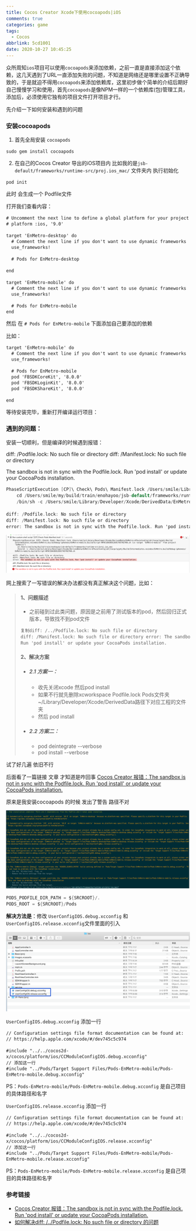 ```yaml
---
title: Cocos Creator Xcode下使用cocoapods|iOS
comments: true
categories: game
tags:
  - Cocos
abbrlink: 5cd1001
date: 2020-10-27 10:45:25
---
```


众所周知`ios`项目可以使用`cocoapods`来添加依赖，之前一直是直接添加这个依赖，这几天遇到了URL一直添加失败的问题，不知道是网络还是哪里设置不正确导致的，于是就迫不得用`cocoapods`来添加依赖库，这里初步做个简单的介绍后期好自己慢慢学习和使用，首先`cocoapods`是像NPM一样的一个依赖库(包)管理工具，添加后，必须使用它独有的项目文件打开项目才行。
<!--more-->
先介绍一下如何安装和遇到的问题

### 安装cocoapods

1. 首先全局安装 `cocoapods`

```shell
sudo gem install cocoapods
```

2. 在自己的Cocos Creator 导出的iOS项目内 比如我的是`jsb-default/frameworks/runtime-src/proj.ios_mac/` 文件夹内 执行初始化

```shell
pod init
```

此时 会生成一个 Podfile文件

打开我们查看内容：

```shell
# Uncomment the next line to define a global platform for your project
# platform :ios, '9.0'

target 'EnMetro-desktop' do
  # Comment the next line if you don't want to use dynamic frameworks
  use_frameworks!

  # Pods for EnMetro-desktop

end

target 'EnMetro-mobile' do
  # Comment the next line if you don't want to use dynamic frameworks
  use_frameworks!

  # Pods for EnMetro-mobile
end
```

然后 在 `# Pods for EnMetro-mobile` 下面添加自己要添加的依赖

比如：

```shell
target 'EnMetro-mobile' do
  # Comment the next line if you don't want to use dynamic frameworks
  use_frameworks!

  # Pods for EnMetro-mobile
  pod 'FBSDKCoreKit', '8.0.0'
  pod 'FBSDKLoginKit', '8.0.0'
  pod 'FBSDKShareKit', '8.0.0'

end
```

等待安装完毕，重新打开编译运行项目：

### 遇到的问题：

安装一切顺利，但是编译的时候遇到报错：

diff: /Podfile.lock: No such file or directory
diff: /Manifest.lock: No such file or directory

The sandbox is not in sync with the Podfile.lock. Run 'pod install' or update your CocoaPods installation.

```Objective-C
PhaseScriptExecution [CP]\ Check\ Pods\ Manifest.lock /Users/smile/Library/Developer/Xcode/DerivedData/EnMetro-dfhuietnxklqjidrjtacqvlqjphj/Build/Intermediates.noindex/EnMetro.build/Debug-iphoneos/EnMetro-mobile.build/Script-0FDC1DA3E81283C765782768.sh (in target 'EnMetro-mobile' from project 'EnMetro')
    cd /Users/smile/my/build/train/enohayoo/jsb-default/frameworks/runtime-src/proj.ios_mac
    /bin/sh -c /Users/smile/Library/Developer/Xcode/DerivedData/EnMetro-dfhuietnxklqjidrjtacqvlqjphj/Build/Intermediates.noindex/EnMetro.build/Debug-iphoneos/EnMetro-mobile.build/Script-0FDC1DA3E81283C765782768.sh

diff: /Podfile.lock: No such file or directory
diff: /Manifest.lock: No such file or directory
error: The sandbox is not in sync with the Podfile.lock. Run 'pod install' or update your CocoaPods installation.
```

![image-20201026200205054](Cocos-Creator-Xcode下使用cocoapods-iOS/image-20201026200205054.png)

网上搜索了一写错误的解决办法都没有真正解决这个问题，比如：

> #### 1、问题描述
>
> - 之前碰到过此类问题，原因是之前用了测试版本的pod，然后回归正式版本，导致找不到pod文件
>
> ```Objective-C
> 复制diff: /../Podfile.lock: No such file or directory
> diff: /Manifest.lock: No such file or directory error: The sandbox is not in sync with the Podfile.lock.
> Run 'pod install' or update your CocoaPods installation.
> ```
>
> #### 2、解决方案
>
> - ##### 2.1 方案一：
>
>   - 收先关闭xcode 然后pod install
>   - 如果不行就先删除xcworkspace Podfile.lock Pods文件夹 ~/Library/Developer/Xcode/DerivedData路径下对应工程的文件夹
>   - 然后 pod install
>
> - ##### 2.2 方案二：
>
>   - pod deintegrate --verbose
>   - pod install --verbose

试了好几遍 依旧不行

后面看了一篇链接 文章 才知道是咋回事  [Cocos Creator 报错：The sandbox is not in sync with the Podfile.lock. Run 'pod install' or update your CocoaPods installation.](https://xmanyou.com/the-sandbox-is-not-in-sync-with-the-podfile-lock-run-pod-install-or-update-your-cocoapods-installation/)

原来是我安装cocoapods 的时候 发出了警告  路径不对

![image-20201027103945783](Cocos-Creator-Xcode下使用cocoapods-iOS/image-20201027103945783.png)

```objective-c
PODS_PODFILE_DIR_PATH = ${SRCROOT}/.
PODS_ROOT = ${SRCROOT}/Pods
```



**解决方法是**：修改 `UserConfigIOS.debug.xcconfig` 和 `UserConfigIOS.release.xcconfig`文件里面的引入 

![image-20201027103015441](Cocos-Creator-Xcode下使用cocoapods-iOS/image-20201027103015441.png)

`UserConfigIOS.debug.xcconfig` 添加一行  

```shell
// Configuration settings file format documentation can be found at:
// https://help.apple.com/xcode/#/dev745c5c974

#include "../../cocos2d-x/cocos/platform/ios/CCModuleConfigIOS.debug.xcconfig"
// 添加这一行
#include "../Pods/Target Support Files/Pods-EnMetro-mobile/Pods-EnMetro-mobile.debug.xcconfig"
```

PS：`Pods-EnMetro-mobile/Pods-EnMetro-mobile.debug.xcconfig` 是自己项目的具体路径和名字

`UserConfigIOS.release.xcconfig` 添加一行 

```shell
// Configuration settings file format documentation can be found at:
// https://help.apple.com/xcode/#/dev745c5c974

#include "../../cocos2d-x/cocos/platform/ios/CCModuleConfigIOS.release.xcconfig"
// 添加这一行
#include "../Pods/Target Support Files/Pods-EnMetro-mobile/Pods-EnMetro-mobile.release.xcconfig"

```

PS：`Pods-EnMetro-mobile/Pods-EnMetro-mobile.release.xcconfig` 是自己项目的具体路径和名字

### 参考链接

- [Cocos Creator 报错：The sandbox is not in sync with the Podfile.lock. Run 'pod install' or update your CocoaPods installation.](https://xmanyou.com/the-sandbox-is-not-in-sync-with-the-podfile-lock-run-pod-install-or-update-your-cocoapods-installation/)
- [如何解决diff: /../Podfile.lock: No such file or directory 的问题](https://www.cnblogs.com/CH520/p/9720916.html)

